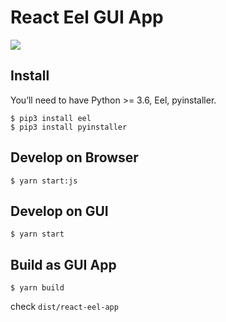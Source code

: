 # React Eel GUI App

![](./sample.png)

## Install

You’ll need to have Python >= 3.6, Eel, pyinstaller.

```
$ pip3 install eel
$ pip3 install pyinstaller
```

## Develop on Browser

```
$ yarn start:js
```

## Develop on GUI

```
$ yarn start
```

## Build as GUI App

```
$ yarn build
```

check `dist/react-eel-app`

